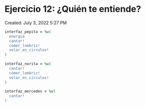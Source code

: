 # Ejercicio 12: ¿Quién te entiende?

Created: July 3, 2022 5:27 PM

```ruby
interfaz_pepita = %w(
  energia
  cantar!
  comer_lombriz!
  volar_en_circulos!
)
  
interfaz_norita = %w(
  cantar!
  comer_lombriz!
  volar_en_circulos!
)
  
interfaz_mercedes = %w(
  cantar!
)
```